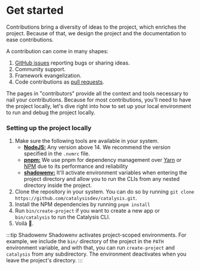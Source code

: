# Get started

Contributions bring a diversity of ideas to the project,
which enriches the project.
Because of that,
we design the project and the documentation to ease contributions.

A contribution can come in many shapes:
1. [GitHub issues](https://github.com/catalysisdev/catalysis/issues) reporting bugs or sharing ideas.
2. Community support.
3. Framework evangelization.
4. Code contributions as [pull requests](https://en.wikipedia.org/wiki/Distributed_version_control#Pull_requests).

The pages in "contributors" provide all the context and tools necessary to nail your contributions. Because for most contributions, you'll need to have the project locally, let's dive right into how to set up your local environment to run and debug the project locally.

### Setting up the project locally

1. Make sure the following tools are available in your system.
    - [**NodeJS:**](https://nodejs.org/en/) Any version above 14. We recommend the version specified in the `.nvmrc` file.
    - [**pnpm:**](https://pnpm.io/) We use pnpm for dependency management over [Yarn](https://yarnpkg.com/) or [NPM](https://www.npmjs.com/) due to its performance and reliability
    - [**shadowenv:**](https://github.com/Shopify/shadowenv) It'll activate environment variables when entering the project directory and allow you to run the CLIs from any nested directory inside the project.
2. Clone the repository in your system. You can do so by running `git clone https://github.com/catalysisdev/catalysis.git`.
3. Install the NPM dependencies by running `pnpm install`
4. Run `bin/create-project` if you want to create a new app or `bin/catalysis` to run the Catalysis CLI.
5. Voilà 🎉.

:::tip Shadowenv
Shadowenv activates project-scoped environments.
For example, we include the `bin/` directory of the project in the `PATH` environment variable,
and with that, you can run `create-project` and `catalysis` from any subdirectory.
The environment deactivates when you leave the project's directory.
:::

